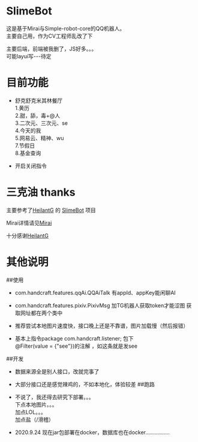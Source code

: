 # SlimeBot

这是基于Mirai与Simple-robot-core的QQ机器人。  
主要自己用，作为CV工程师乱改了下  

主要后端，前端被我删了，JS好多。。。  
 可能layui写---待定

# 目前功能

- 舒克舒克米其林餐厅  
1.黄历  
2.甜，舔，毒+@人  
3.二次元、三次元、se  
4.今天的我  
5.网易云、精神、wu   
7.节假日  
8.基金查询  

- 开启关闭指令

# 三克油 thanks

主要参考了[HeilantG](https://github.com/HeilantG/) 的
[SlimeBot](https://github.com/HeilantG/SlimeBot/) 项目  

Mirai详情请见[Mirai](https://github.com/mamoe/mirai)

十分感谢[HeilantG](https://github.com/HeilantG/SlimeBot/) 

# 其他说明

##使用 
-  com.handcraft.features.qqAi.QQAiTalk  有appId、appKey能闲聊AI
 - com.handcraft.features.pixiv.PixivMsg  加TG机器人获取token才能涩图        获取网址都在两个类中
 
 - 推荐尝试本地图片速度快，接口晚上还是不靠谱，图片加载慢（然后报错）
 
-  基本上指令package com.handcraft.listener;  包下  
@Filter(value = {"see"})的注解 ，如这条就是发see


##开发
-  数据来源全是别人接口，改就完事了

-  大部分接口还是感觉辣鸡的，不如本地化，体验较差
##跑路
-  不说了，我还得去研究下部署。。。  
下点本地图片。。。  
加点LOL。。。  
加点盐（/滑稽）

- 2020.9.24 现在jar包部署在docker，数据库也在docker................  

